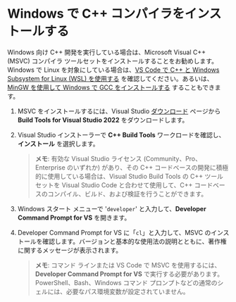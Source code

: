 <h1 data-loc-id="walkthrough.windows.install.compiler">Windows で C++ コンパイラをインストールする</h1>
<p data-loc-id="walkthrough.windows.text1">Windows 向け C++ 開発を実行している場合は、Microsoft Visual C++ (MSVC) コンパイラ ツールセットをインストールすることをお勧めします。 Windows で Linux を対象にしている場合は、<a href="https://code.visualstudio.com/docs/cpp/config-wsl" data-loc-id="walkthrough.windows.link.title1">VS Code で C++ と Windows Subsystem for Linux (WSL) を使用する</a> を確認してください。あるいは、<a href="https://code.visualstudio.com/docs/cpp/config-mingw" data-loc-id="walkthrough.windows.link.title2">MinGW を使用して Windows で GCC をインストールする</a> することもできます。</p>
<ol>
<li><p data-loc-id="walkthrough.windows.text2">MSVC をインストールするには、Visual Studio <a href="https://visualstudio.microsoft.com/downloads/#build-tools-for-visual-studio-2022" data-loc-id="walkthrough.windows.link.downloads">ダウンロード</a> ページから <strong data-loc-id="walkthrough.windows.build.tools1">Build Tools for Visual Studio 2022</strong> をダウンロードします。</p>
</li>
<li><p data-loc-id="walkthrough.windows.text3">Visual Studio インストーラーで <strong data-loc-id="walkthrough.windows.build.tools2">C++ Build Tools</strong> ワークロードを確認し、<strong data-loc-id="walkthrough.windows.link.install">インストール</strong> を選択します。</p>
<blockquote>
<p><strong data-loc-id="walkthrough.windows.note1">メモ</strong>: <span data-loc-id="walkthrough.windows.note1.text">有効な Visual Studio ライセンス (Community、Pro、Enterprise のいずれか) があり、その C++ コードベースの開発に積極的に使用している場合は、Visual Studio Build Tools の C++ ツールセットを Visual Studio Code と合わせて使用して、C++ コードベースのコンパイル、ビルド、および検証を行うことができます。</span></p>
</blockquote>
</li>
<li><p data-loc-id="walkthrough.windows.open.command.prompt">Windows スタート メニューで '<code>developer</code>' と入力して、<strong>Developer Command Prompt for VS</strong> を開きます。</p>
</li>
<li><p data-loc-id="walkthrough.windows.check.install"><span>Developer Command Prompt for VS</span> に「<code>cl</code>」と入力して、MSVC のインストールを確認します。バージョンと基本的な使用法の説明とともに、著作権に関するメッセージが表示されます。</p>
<blockquote>
<p><strong data-loc-id="walkthrough.windows.note2">メモ</strong>: <span data-loc-id="walkthrough.windows.note2.text">コマンド ラインまたは VS Code で MSVC を使用するには、<strong>Developer Command Prompt for VS</strong> で実行する必要があります。<span>PowerShell</span>、<span>Bash</span>、Windows コマンド プロンプトなどの通常のシェルには、必要なパス環境変数が設定されていません。</span></p>
</blockquote>
</li>
</ol>